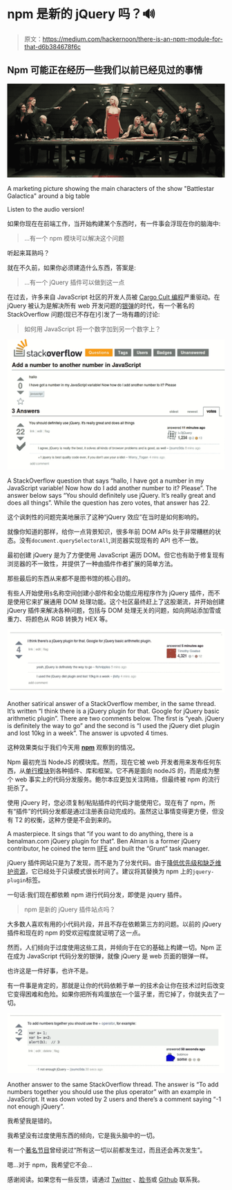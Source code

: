 # npm 是新的 jQuery 吗？🔊

> 原文：<https://medium.com/hackernoon/there-is-an-npm-module-for-that-d6b384678f6c>

## Npm 可能正在经历一些我们以前已经见过的事情

![](img/87433a9bfbb31c3055fe11947e05a17c.png)

A marketing picture showing the main characters of the show "Battlestar Galactica" around a big table

Listen to the audio version!

如果你现在在前端工作，当开始构建某个东西时，有一件事会浮现在你的脑海中:

> …有一个 npm 模块可以解决这个问题

听起来耳熟吗？

就在不久前，如果你必须建造什么东西，答案是:

> …有一个 jQuery 插件可以做到这一点

在过去，许多来自 JavaScript 社区的开发人员被 [Cargo Cult 编程](https://en.wikipedia.org/wiki/Cargo_cult_programming)严重驱动。在 jQuery 被认为是解决所有 web 开发问题的[银弹](/@fagnerbrack/how-to-reject-the-belief-on-the-silver-bullet-1d86b686acbb)的时代，有一个著名的 StackOverflow 问题(现已不存在)引发了一场有趣的讨论:

> 如何用 JavaScript 将一个数字加到另一个数字上？

![](img/eac070c9a6732a9b68e0ea92ce131d16.png)

A StackOverflow question that says “hallo, I have got a number in my JavaScript variable! Now how do I add another number to it? Please”. The answer below says “You should definitely use jQuery. It’s really great and does all things”. While the question has zero votes, that answer has 22.

这个讽刺性的问题完美地展示了这种“jQuery 效应”在当时是如何影响的。

就像你知道的那样，给你一点背景知识，很多年前 DOM APIs 处于非常糟糕的状态。没有`document.querySelectorAll`,浏览器实现现有的 API 也不一致。

最初创建 jQuery 是为了方便使用 JavaScript 遍历 DOM。但它也有助于修复现有浏览器的不一致性，并提供了一种由插件作者扩展的简单方法。

那些最后的东西从来都不是图书馆的核心目的。

有些人开始使用`$`名称空间创建小部件和全功能应用程序作为 jQuery 插件，而不是使用它来扩展通用 DOM 处理功能。这个社区最终赶上了这股潮流，并开始创建 jQuery 插件来解决各种问题，包括与 DOM 处理无关的问题，如向网站添加雪或重力、将颜色从 RGB 转换为 HEX 等。

![](img/4432a032765e39ddd6090fd0a0020195.png)

Another satirical answer of a StackOverflow member, in the same thread. It’s written “I think there is a jQuery plugin for that. Google for jQuery basic arithmetic plugin”. There are two comments below. The first is “yeah. jQuery is definitely the way to go” and the second is “I used the jQuery diet plugin and lost 10kg in a week”. The answer is upvoted 4 times.

这种效果类似于我们今天用 [**npm**](http://npmjs.com) 观察到的情况。

Npm 最初充当 NodeJS 的模块库。然而，现在它被 web 开发者用来发布任何东西，从[单行模块](https://github.com/sindresorhus/ama/issues/10)到各种插件、库和框架。它不再是面向 nodeJS 的，而是成为整个 web 事实上的代码分发服务。鲍尔本应更加关注网络，但最终被 npm 的流行扼杀了。

使用 jQuery 时，您必须复制/粘贴插件的代码才能使用它。现在有了 npm，所有“插件”的代码分发都是通过注册表自动完成的。虽然这让事情变得更方便，但没有 T2 的权衡，这种方便是不会到来的。

A masterpiece. It sings that “if you want to do anything, there is a benalman.com jQuery plugin for that”. Ben Alman is a former jQuery contributor, he coined the term [IIFE](http://benalman.com/news/2010/11/immediately-invoked-function-expression/) and built the “Grunt” task manager.

jQuery 插件网站只是为了发现，而不是为了分发代码。由于[降低优先级和缺乏维护资源](https://github.com/jquery-archive/plugins.jquery.com/issues/161)，它已经处于只读模式很长时间了。建议将其替换为 npm 上的`jquery-plugin`标签。

一句话:我们现在都依赖 npm 进行代码分发，即使是 jquery 插件。

> npm 是新的 jQuery 插件站点吗？

大多数人喜欢有用的小代码片段，并且不存在依赖第三方的问题。以前的 jQuery 插件和现在的 npm 的受欢迎程度就证明了这一点。

然而，人们倾向于过度使用这些工具，并倾向于在它的基础上构建一切。Npm 正在成为 JavaScript 代码分发的银弹，就像 jQuery 是 web 页面的银弹一样。

也许这是一件好事，也许不是。

有一件事是肯定的，那就是让你的代码依赖于单一的技术会让你在技术过时后改变它变得困难和危险。如果你把所有鸡蛋放在一个篮子里，而它掉了，你就失去了一切。

![](img/7b201e5ff9fa7443195266b3b3630dea.png)

Another answer to the same StackOverflow thread. The answer is “To add numbers together you should use the plus operator” with an example in JavaScript. It was down voted by 2 users and there’s a comment saying “-1 not enough jQuery”.

我希望我是错的。

我希望没有过度使用东西的倾向，它是我头脑中的一切。

有一个[著名节目](https://pt.wikipedia.org/wiki/Battlestar_Galactica)曾经说过“所有这一切以前都发生过，而且还会再次发生”。

嗯…对于 npm，我希望它不会…

感谢阅读。如果您有一些反馈，请通过 [Twitter](https://twitter.com/FagnerBrack) 、[脸书](https://www.facebook.com/fagner.brack)或 [Github](http://github.com/FagnerMartinsBrack) 联系我。